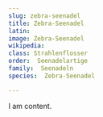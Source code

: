 ```yaml
---
slug: zebra-seenadel
title: Zebra-Seenadel
latin:
image: Zebra-Seenadel
wikipedia: 
class: Strahlenflosser
order:  Seenadelartige
family:  Seenadeln
species:  Zebra-Seenadel

---
```


I am content.
